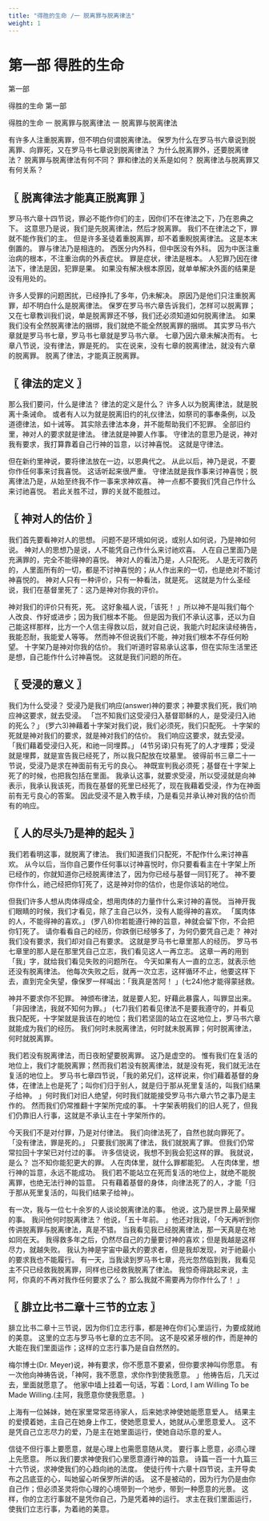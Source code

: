 ```yaml
---
title: "得胜的生命 /一 脱离罪与脱离律法"
weight: 1
---
```


# 第一部 得胜的生命

第一部

  得胜的生命
第一部

  得胜的生命
一 脱离罪与脱离律法
一 脱离罪与脱离律法

有许多人注重脱离罪，但不明白何谓脱离律法。
保罗为什么在罗马书六章说到脱离罪、向罪死，又在罗马书七章说到脱离律法？
为什么脱离罪外，还要脱离律法？
脱离罪与脱离律法有何不同？
罪和律法的关系是如何？
脱离律法与脱离罪又有何关系？

## 〖 脱离律法才能真正脱离罪 〗

罗马书六章十四节说，罪必不能作你们的主，因你们不在律法之下，乃在恩典之下。
这意思乃是说，我们是先脱离律法，然后才脱离罪。
我们不在律法之下，罪就不能作我们的主。
但是许多圣徒着重脱离罪，却不着重睨脱离律法。
这是本末倒置的。
罪与律法乃是相连的。
西医分内外科，但中医没有外科。
因为中医注重治病的根本，不注重治病的外表症状。
罪是症状，律法是根本。
人犯罪乃因在律法下，律法是因，犯罪是果。
如果没有解决根本原因，就单单解决外面的结果是没有用处的。

许多人受罪的问题困扰，已经挣扎了多年，仍未解决。
原因乃是他们只注重脱离罪，却不明白什么是脱离律法。
保罗在罗马书六章告诉我们，怎样可以脱离罪；又在七章教训我们说，单是脱离罪还不够，我们还必须知道如何脱离律法。
如果我们没有全然脱离律法的捆绑，我们就绝不能全然脱离罪的捆绑。
其实罗马书六章就是罗马书七章，罗马书七章就是罗马书六章。
七章乃因六章未解决而有。
七章八节说，没有律法，罪是死的。
实在说来，没有七章的脱离律法，就没有六章的脱离罪。
脱离了律法，才能真正脱离罪。

## 〖 律法的定义 〗

那么我们要问，什么是律法？
律法的定义是什么？
许多人以为脱离律法，就是脱离十条诫命。
或者有人以为就是脱离旧约的礼仪律法，如祭司的事奉条例，以及道德律法，如十诫等。
其实除去律法本身，并不能帮助我们不犯罪。
全部旧约里，神对人的要求就是律法。
律法就是神要人作事。
守律法的意思乃是说，神对我有要求，我打算靠着自己行神的旨意，以讨神喜悦。
这就是守律法。

但在新约里神说，要将律法放在一边，以恩典代之。
从此以后，神乃是说，不要你作任何事来讨我喜悦。
这话听起来很严重。
守律法就是我作事来讨神喜悦；脱离律法乃是，从始至终我不作一事来求神欢喜。
神一点都不要我们凭自己作什么来讨祂喜悦。
若此关胜不过，罪的关就不能胜过。

## 〖 神对人的估价 〗

我们首先要看神对人的思想。
问题不是环境如何说，或别人如何说，乃是神如何说。
神对人的思想乃是说，人不能凭自己作什么来讨祂欢喜。
人在自己里面乃是充满罪的，完全不能得神的喜悦。
神对人的看法乃是，人只配死。
人是无可救药的，人里面所有的一切，都是不讨神喜悦的；从人作出来的一切，也是绝对不能讨神喜悦的。
神对人只有一种评价，只有一种看法，就是死。
这就是为什么圣经说，我们在基督里死了：这乃是神对你我的评价。

神对我们的评价只有死，死。
这好象福人说，「该死！
」所以神不是叫我们每个人改良、作好或进步；因为我们根本不能。
但是因为我们不承认这事，还以为自己能这样那样，比方一个人信主得救以后，就对自己说，我能六时起床读经祷告，我能忍耐，我能爱人等等。
然而神不但说我们不能，神对我们根本不存任何盼望。
十字架乃是神对你我的估价。
我们听道时容易承认这事，但在实际生活里还是想，自己能作什么讨神喜悦。
这就是我们问题的所在。

## 〖 受浸的意义 〗

我们为什么受浸？
受浸乃是我们响应(answer)神的要求；神要求我们死，我们响应神这要求，就去受浸。
「岂不知我们这受浸归入基督耶稣的人，是受浸归入祂的死么？」
(罗六3)神藉着十字架对我们说，我们必须死，我们只配死。
十字架的死就是神对我们的要求，就是神对我们的估价。
我们响应这要求，就去受浸。
「我们藉着受浸归入死，和祂一同埋葬。」
(4节另译)只有死了的人才埋葬；受浸就是埋葬，就是宣告我已经死了，所以我只配放在坟墓里。
彼得前书三章二十一节说，受浸乃是求在神面前有无亏的良心。
神既宣判我必须死；基督在十字架上死了的时候，也把我包括在里面。
我承认这事，就要求受浸，所以受浸就是向神表示，我承认我该死，而我在基督的死里已经死了，现在我藉着受浸，作为在神面前有无亏良心的答案。
因此受浸不是入教手续，乃是看见并承认神对我的估价而有的响应。

## 〖 人的尽头乃是神的起头 〗

我们若看明这事，就脱离了律法。
我们知道我们只配死，不配作什么来讨神喜欢。
从今以后，当你自己要作任何事以讨神喜悦时，你只要看看主在十字架上所已经作的，你就知道你己经脱离律法了，因为你已经与基督一同钉死了。
神不要你作什么，祂己经把你钉死了，这是神对你的估价，也是你该站的地位。

但我们许多人想从肉体得成全，想用肉体的力量作什么来讨神的喜悦。
当神开我们眼睛的时候，我们才看见，除了主自己以外，没有人能得神的喜欢。
「属肉体的人，不能得神的喜欢。」
(罗八8)你若能遵行神的旨意，神就会留下你，不会把你钉死了。
请你看看自己的经历，你跌倒已经够多了，为何仍要凭自己走？
神对我们没有要求，我们却对自己有要求。
这就是罗马书七章里那人的经历。
罗马书七章里的那人是在那里凭自己立志，我们看见这人一再立志。
这章一再的用到「我」字，就给我们看见失败的问题所在。
今天如果有人一直的立志，就表示他还没有脱离律法。
他每次失败之后，就再一次立志，这样循环不止，他要这样下去，直到完全失望，像保罗一样喊出：「我真是苦阿！
」(七24)他才能得蒙拯救。

神并不要求你不犯罪。
神颁布律法，就是要人犯，好藉此暴露人，叫罪显出来。
「非因律法，我就不知何为罪。」
(七7)我们若看见律法不是要我遵守的，并看见我只配死，十字架就是我该在的地位；我们若坚固的站立在这地位上，罗马书六章就能成为我们的经历。
我们何时未脱离律法，何时就未脱离罪；何时脱离律法，何时就脱离罪。

我们若没有脱离律法，而日夜盼望要脱离罪。
这乃是虚空的。
惟有我们在复活的地位上，我们才能脱离罪；然而我们若没有脱离律法，就是没有死，我们就无法在复活的地位上。
罗马书七章四节说，「我的弟兄们，这样说来，你们藉着基督的身体，在律法上也是死了；叫你们归于别人，就是归于那从死里复活的，叫我们结果子给神。
」何时我们对旧人绝望，何时我们就能接受罗马书六章六节之事乃是主作的。
然而我们仍常推翻十字架所完成的事。
十字架表明我们的旧人死了，但我们仍靠旧人行事，这就是不承认主在十字架所作的。

今天我们不是对付罪，乃是对付律法。
我们向律法死了，自然也就向罪死了。
「没有律法，罪是死的。」
只要我们脱离了律法，我们就脱离了罪。
但我们仍常常拉回十字架已对付过的事。
许多信徒说，我想不到我会犯这样的罪。
我就说，是么？
岂不知你能犯更大的罪。
人在肉体里，就什么罪都能犯。
人在肉体里，想行神的旨意，永远不能成功。
我们若不能站立在死而复活的地位上，就绝不能脱离罪，也绝无法行神的旨意。
只有藉着基督的身体，向律法死了的人，才能「归于那从死里复活的，叫我们结果子给神」。

有一次，我与一位七十余岁的人谈论脱离律法的事。
他说，这乃是世界上最荣耀的事。
我问他何时脱离律法？
他说，「五十年前。
」他还对我说，「今天再听到你传讲脱离罪与脱离律法，真是不错。
当我看见我已经脱离律法，那一天真是在地如同在天。
我得救多年之后，仍然尽自己的力量要讨神的喜欢；但是我越是这样尽力，就越失败。
我认为神是宇宙中最大的要求者，但是我却发现，对于祂最小的要求我也不能履行。
有一天，当我读到罗马书七章，亮光忽然临到我，我看见主不只已经救我脱离罪，同样也已经救我脱离了律法。
我惊奇得跳起来说，主阿，你真的不再对我作任何要求了么？
那么我就不需要再为你作什么了！
」

## 〖 腓立比书二章十三节的立志 〗

腓立比书二章十三节说，因为你们立志行事，都是神在你们心里运行，为要成就祂的美意。
这里的立志与罗马书七章的立志不同。
这不是咬紧牙根的作，而是神的大能在我们里面运作；这样的立志行事乃是自自然然的。

梅尔博士(Dr. Meyer)说，神有要求，你不愿意不要紧，但你要求神叫你愿意。
有一次他向神祷告说，「神阿，我不愿意，求你作到使我愿意。
」他祷告后，几天过去，里面就愿意了。
他家中墙上挂着一句话，写着：Lord, I am Willing To be Made Willing.(主阿，我愿意你使我愿意。
)

上海有一位姊妹，她在家里常常恶待家人，后来她求神使她能愿意爱人。
结果主的爱摸着她，主自己在她身上作工，使她愿意爱人，她就从心里愿意爱人。
这不是凭自己立志尽力的爱，乃是主在她里面运行，使她自动乐意的爱人。

信徒不但行事上要愿意，就是心理上也需愿意随从灵。
要行事上愿意，必须心理上先愿意。
所以我们要求神使我们心里愿意遵行神的旨意。
诗篇一百一十九篇三十六节说，求神使我们的心趋向祂的法度。
使徒行传十六章十四节说，主开导卖布之吕底亚的心，叫她留心听保罗所讲的话。
这不是被动的，因为行为仍是由你自己作；但必须圣灵将你心理的心境带到一个地步，带到一种愿意的光景。
这样，你的立志行事就不是凭你自己，乃是凭着神的运行。
求主在我们里面运行，使我们立志行事，为着祂的美意。
